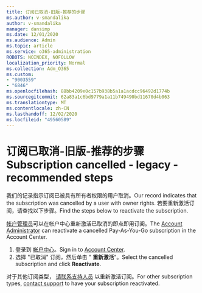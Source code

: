 ```yaml
---
title: 订阅已取消-旧版-推荐的步骤
ms.author: v-smandalika
author: v-smandalika
manager: dansimp
ms.date: 12/01/2020
ms.audience: Admin
ms.topic: article
ms.service: o365-administration
ROBOTS: NOINDEX, NOFOLLOW
localization_priority: Normal
ms.collection: Adm_O365
ms.custom:
- "9003559"
- "6846"
ms.openlocfilehash: 88bb4209e0c157b938b5a1a1acdcc96492d1774b
ms.sourcegitcommit: 62a83a1c6bd9779a1a11b749490bd11670d4b063
ms.translationtype: MT
ms.contentlocale: zh-CN
ms.lasthandoff: 12/02/2020
ms.locfileid: "49560589"
---
```

# <a name="subscription-cancelled---legacy---recommended-steps"></a><span data-ttu-id="e681c-102">订阅已取消-旧版-推荐的步骤</span><span class="sxs-lookup"><span data-stu-id="e681c-102">Subscription cancelled - legacy - recommended steps</span></span>

<span data-ttu-id="e681c-103">我们的记录指示订阅已被具有所有者权限的用户取消。</span><span class="sxs-lookup"><span data-stu-id="e681c-103">Our record indicates that the subscription was cancelled by a user with owner rights.</span></span> <span data-ttu-id="e681c-104">若要重新激活订阅，请查找以下步骤。</span><span class="sxs-lookup"><span data-stu-id="e681c-104">Find the steps below to reactivate the subscription.</span></span>

<span data-ttu-id="e681c-105">[帐户管理员](https://docs.microsoft.com/azure/cost-management-billing/manage/billing-subscription-transfer?WT.mc_id=Portal-Microsoft_Azure_Support#whoisaa)可以在帐户中心重新激活已取消的即点即用订阅。</span><span class="sxs-lookup"><span data-stu-id="e681c-105">The [Account Administrator](https://docs.microsoft.com/azure/cost-management-billing/manage/billing-subscription-transfer?WT.mc_id=Portal-Microsoft_Azure_Support#whoisaa) can reactivate a cancelled Pay-As-You-Go subscription in the Account Center.</span></span>

1. <span data-ttu-id="e681c-106">登录到 [帐户中心](https://account.azure.com/Subscriptions)。</span><span class="sxs-lookup"><span data-stu-id="e681c-106">Sign in to [Account Center](https://account.azure.com/Subscriptions).</span></span>
2. <span data-ttu-id="e681c-107">选择 "已取消" 订阅，然后单击 " **重新激活**"。</span><span class="sxs-lookup"><span data-stu-id="e681c-107">Select the cancelled subscription and click **Reactivate**.</span></span>

<span data-ttu-id="e681c-108">对于其他订阅类型， [请联系支持人员](https://ms.portal.azure.com/#blade/Microsoft_Azure_Support/HelpAndSupportBlade/overview) 以重新激活订阅。</span><span class="sxs-lookup"><span data-stu-id="e681c-108">For other subscription types, [contact support](https://ms.portal.azure.com/#blade/Microsoft_Azure_Support/HelpAndSupportBlade/overview) to have your subscription reactivated.</span></span>
